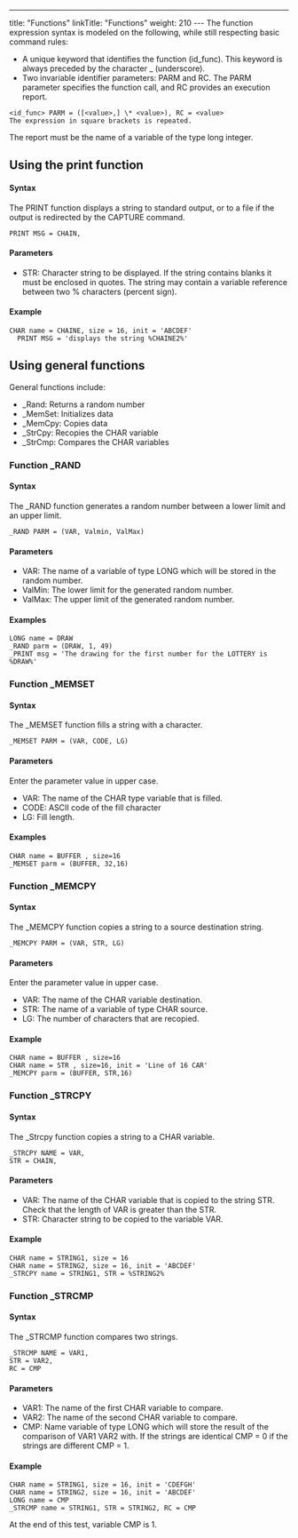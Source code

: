 ---
title: "Functions"
linkTitle: "Functions"
weight: 210
--- The function expression syntax is modeled on the following, while still respecting basic command rules:

- A unique keyword that identifies the function (id_func). This keyword is always preceded by the character _ (underscore).
- Two invariable identifier parameters: PARM and RC. The PARM parameter specifies the function call, and RC provides an execution report.

```
<id_func> PARM = ([<value>,] \* <value>), RC = <value>
The expression in square brackets is repeated.
```

The report must be the name of a variable of the type long integer.

## Using the print function

#### Syntax

The PRINT function displays a string to standard output, or to a file if the output is redirected by the CAPTURE command.

```
PRINT MSG = CHAIN​​,
```

#### Parameters

- STR: Character string to be displayed. If the string contains blanks it must be enclosed in quotes. The string may contain a variable reference between two % characters (percent sign).

#### Example

```
CHAR name = CHAINE, size = 16, init = 'ABCDEF'
  PRINT MSG = 'displays the string %CHAINE2%'
```

## Using general functions

General functions include:

- _Rand: Returns a random number
- _MemSet: Initializes data
- _MemCpy: Copies data
- _StrCpy: Recopies the CHAR variable
- _StrCmp: Compares the CHAR variables

### Function _RAND

#### Syntax

The _RAND function generates a random number between a lower limit and an upper limit.

```
_RAND PARM = (VAR, Valmin, ValMax)
```

#### Parameters

- VAR: The name of a variable of type LONG which will be stored in the random number.
- ValMin: The lower limit for the generated random number.
- ValMax: The upper limit of the generated random number.

#### Examples

```
LONG name = DRAW
_RAND parm = (DRAW, 1, 49)
_PRINT msg = 'The drawing for the first number for the LOTTERY is %DRAW%'
```

### Function _MEMSET

#### Syntax

The _MEMSET function fills a string with a character.

```
_MEMSET PARM = (VAR, CODE, LG)
```

#### Parameters

Enter the parameter value in upper case.

- VAR: The name of the CHAR type variable that is filled.
- CODE: ASCII code of the fill character
- LG: Fill length.

#### Examples

```
CHAR name = BUFFER , size=16
_MEMSET parm = (BUFFER, 32,16)
```

### Function _MEMCPY

#### Syntax

The _MEMCPY function copies a string to a source destination string.

```
_MEMCPY PARM = (VAR, STR, LG)
```

#### Parameters

Enter the parameter value in upper case.

- VAR: The name of the CHAR variable destination.
- STR: The name of a variable of type CHAR source.
- LG: The number of characters that are recopied.

#### Example

```
CHAR name = BUFFER , size=16
CHAR name = STR , size=16, init = 'Line of 16 CAR'
_MEMCPY parm = (BUFFER, STR,16)
```

### Function _STRCPY

#### Syntax

The _Strcpy function copies a string to a CHAR variable.

```
_STRCPY NAME = VAR,
STR = CHAIN,
```

#### Parameters

- VAR: The name of the CHAR variable that is copied to the string STR. Check that the length of VAR is greater than the STR.
- STR: Character string to be copied to the variable VAR.

#### Example

```
CHAR name = STRING1, size = 16
CHAR name = STRING2, size = 16, init = 'ABCDEF'
_STRCPY name = STRING1, STR = %STRING2%
```

### Function _STRCMP

#### Syntax

The _STRCMP function compares two strings.

```
_STRCMP NAME = VAR1,
STR = VAR2,
RC = CMP
```

#### Parameters

- VAR1: The name of the first CHAR variable to compare.
- VAR2: The name of the second CHAR variable to compare.
- CMP: Name variable of type LONG which will store the result of the comparison of VAR1 VAR2 with. If the strings are identical CMP = 0 if the strings are different CMP = 1.

#### Example

```
CHAR name = STRING1, size = 16, init = 'CDEFGH'
CHAR name = STRING2, size = 16, init = 'ABCDEF'
LONG name = CMP
_STRCMP name = STRING1, STR = STRING2, RC = CMP
```

At the end of this test, variable CMP is 1.
